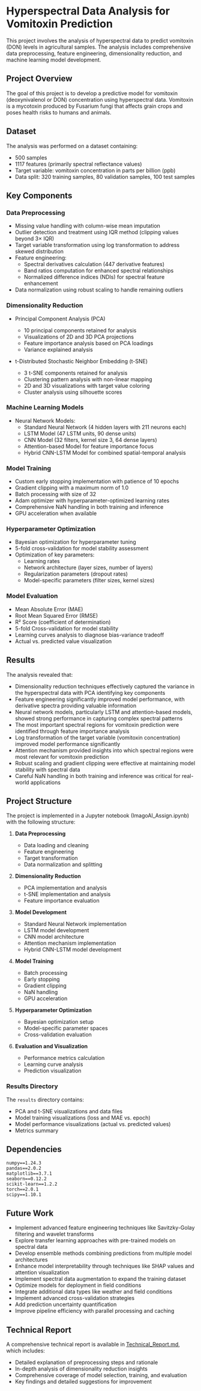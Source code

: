 # Hyperspectral Data Analysis for Vomitoxin Prediction

This project involves the analysis of hyperspectral data to predict vomitoxin (DON) levels in agricultural samples. The analysis includes comprehensive data preprocessing, feature engineering, dimensionality reduction, and machine learning model development.

## Project Overview

The goal of this project is to develop a predictive model for vomitoxin (deoxynivalenol or DON) concentration using hyperspectral data. Vomitoxin is a mycotoxin produced by Fusarium fungi that affects grain crops and poses health risks to humans and animals.

## Dataset

The analysis was performed on a dataset containing:
- 500 samples
- 1117 features (primarily spectral reflectance values)
- Target variable: vomitoxin concentration in parts per billion (ppb)
- Data split: 320 training samples, 80 validation samples, 100 test samples

## Key Components

### Data Preprocessing
- Missing value handling with column-wise mean imputation
- Outlier detection and treatment using IQR method (clipping values beyond 3× IQR)
- Target variable transformation using log transformation to address skewed distribution
- Feature engineering:
  - Spectral derivatives calculation (447 derivative features)
  - Band ratios computation for enhanced spectral relationships
  - Normalized difference indices (NDIs) for spectral feature enhancement
- Data normalization using robust scaling to handle remaining outliers

### Dimensionality Reduction
- Principal Component Analysis (PCA)
  - 10 principal components retained for analysis
  - Visualizations of 2D and 3D PCA projections
  - Feature importance analysis based on PCA loadings
  - Variance explained analysis
  
- t-Distributed Stochastic Neighbor Embedding (t-SNE)
  - 3 t-SNE components retained for analysis
  - Clustering pattern analysis with non-linear mapping
  - 2D and 3D visualizations with target value coloring
  - Cluster analysis using silhouette scores

### Machine Learning Models
- Neural Network Models:
  - Standard Neural Network (4 hidden layers with 211 neurons each)
  - LSTM Model (47 LSTM units, 90 dense units)
  - CNN Model (32 filters, kernel size 3, 64 dense layers)
  - Attention-based Model for feature importance focus
  - Hybrid CNN-LSTM Model for combined spatial-temporal analysis

### Model Training
- Custom early stopping implementation with patience of 10 epochs
- Gradient clipping with a maximum norm of 1.0
- Batch processing with size of 32 
- Adam optimizer with hyperparameter-optimized learning rates
- Comprehensive NaN handling in both training and inference
- GPU acceleration when available

### Hyperparameter Optimization
- Bayesian optimization for hyperparameter tuning
- 5-fold cross-validation for model stability assessment
- Optimization of key parameters:
  - Learning rates
  - Network architecture (layer sizes, number of layers)
  - Regularization parameters (dropout rates)
  - Model-specific parameters (filter sizes, kernel sizes)

### Model Evaluation
- Mean Absolute Error (MAE)
- Root Mean Squared Error (RMSE)
- R² Score (coefficient of determination)
- 5-fold Cross-validation for model stability
- Learning curves analysis to diagnose bias-variance tradeoff
- Actual vs. predicted value visualization

## Results

The analysis revealed that:
- Dimensionality reduction techniques effectively captured the variance in the hyperspectral data with PCA identifying key components
- Feature engineering significantly improved model performance, with derivative spectra providing valuable information
- Neural network models, particularly LSTM and attention-based models, showed strong performance in capturing complex spectral patterns
- The most important spectral regions for vomitoxin prediction were identified through feature importance analysis
- Log transformation of the target variable (vomitoxin concentration) improved model performance significantly
- Attention mechanism provided insights into which spectral regions were most relevant for vomitoxin prediction
- Robust scaling and gradient clipping were effective at maintaining model stability with spectral data
- Careful NaN handling in both training and inference was critical for real-world applications

## Project Structure

The project is implemented in a Jupyter notebook (ImagoAI_Assign.ipynb) with the following structure:
1. **Data Preprocessing**
   - Data loading and cleaning
   - Feature engineering
   - Target transformation
   - Data normalization and splitting
   
2. **Dimensionality Reduction**
   - PCA implementation and analysis
   - t-SNE implementation and analysis
   - Feature importance evaluation
   
3. **Model Development**
   - Standard Neural Network implementation
   - LSTM model development
   - CNN model architecture
   - Attention mechanism implementation
   - Hybrid CNN-LSTM model development
   
4. **Model Training**
   - Batch processing
   - Early stopping
   - Gradient clipping
   - NaN handling
   - GPU acceleration
   
5. **Hyperparameter Optimization**
   - Bayesian optimization setup
   - Model-specific parameter spaces
   - Cross-validation evaluation
   
6. **Evaluation and Visualization**
   - Performance metrics calculation
   - Learning curve analysis
   - Prediction visualization

### Results Directory
The `results` directory contains:
- PCA and t-SNE visualizations and data files
- Model training visualizations (loss and MAE vs. epoch)
- Model performance visualizations (actual vs. predicted values)
- Metrics summary

## Dependencies
```
numpy==1.24.3
pandas==2.0.2
matplotlib==3.7.1
seaborn==0.12.2
scikit-learn==1.2.2
torch==2.0.1
scipy==1.10.1
```

## Future Work

- Implement advanced feature engineering techniques like Savitzky-Golay filtering and wavelet transforms
- Explore transfer learning approaches with pre-trained models on spectral data
- Develop ensemble methods combining predictions from multiple model architectures
- Enhance model interpretability through techniques like SHAP values and attention visualization
- Implement spectral data augmentation to expand the training dataset
- Optimize models for deployment in field conditions
- Integrate additional data types like weather and field conditions
- Implement advanced cross-validation strategies
- Add prediction uncertainty quantification
- Improve pipeline efficiency with parallel processing and caching

## Technical Report

A comprehensive technical report is available in [Technical_Report.md](Technical_Report.md), which includes:
- Detailed explanation of preprocessing steps and rationale
- In-depth analysis of dimensionality reduction insights
- Comprehensive coverage of model selection, training, and evaluation
- Key findings and detailed suggestions for improvement 
